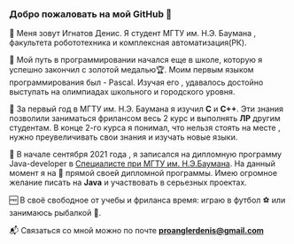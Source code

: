 ### Добро пожаловать на мой GitHub 👋
:notebook_with_decorative_cover: Меня зовут Игнатов Денис. Я студент МГТУ им. Н.Э. Баумана , факультета робототехника и комплексная автоматизация(РК). 

:runner: Мой путь в программировании начался еще в школе, которую я успешно закончил с золотой медалью:trophy:. Моим первым языком программирования был - Pascal. Изучая его , удавалось достойно выступать на олимпиадах школьного и городского уровня.

:school: За первый год в  МГТУ им. Н.Э. Баумана я  изучил **C** и **C++**. Эти знания позволили заниматься фрилансом весь 2 курс и выполнять **ЛР** другим студентам. В конце 2-го курса я понимал, что нельзя стоять на месте , нужно преувеличивать свои знания и изучать новые языки. 

:100: В начале сентября 2021 года , я записался на дипломную программу Java-developer в [Специалисте при МГТУ им. Н.Э.Баумана](https://www.specialist.ru/courses?utm_source=yandex&utm_medium=cpc&utm_campaign=00.%20ОБЩ.%20Бренд.%20Поиск.%20ЯД.%20КонвНБ.%20Мск.&utm_content=v2%7C%7C9732896392%7C%7C23309428129%7C%7Cспециалист%7C%7C1%7C%7Cpremium%7C%7Cnone%7C%7Csearch%7C%7Cno&utm_term=специалист&yclid=130534417416836&cm_id=55750821_4332341927_9732896392_23309428129__none_search_type1_no_desktop_premium_213&yclid=18053267209971625608). На данный момент я на  :checkered_flag: прямой своей дипломной программы. Имею огромное желание писать на **Java** и участвовать в серьезных проектах.

 :free: В своё свободное от учебы и фриланса время: играю в футбол :soccer: или занимаюсь рыбалкой :fishing_pole_and_fish:.
 
:mailbox_with_mail: Связаться со мной можно по почте **proanglerdenis@gmail.com**


<!--
**Denis-spec989/denis-spec989** is a ✨ _special_ ✨ repository because its `README.md` (this file) appears on your GitHub profile.

Here are some ideas to get you started:

- 🔭 I’m currently working on ...
- 🌱 I’m currently learning ...
- 👯 I’m looking to collaborate on ...
- 🤔 I’m looking for help with ...
- 💬 Ask me about ...
- 📫 How to reach me: ...
- 😄 Pronouns: ...
- ⚡ Fun fact: ...
-->
